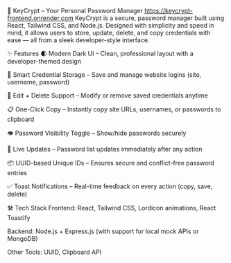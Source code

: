 🔐 KeyCrypt – Your Personal Password Manager  https://keycrypt-frontend.onrender.com
KeyCrypt is a secure, password manager built using React, Tailwind CSS, and Node.js. Designed with simplicity and speed in mind, it allows users to store, update, delete, and copy credentials with ease — all from a sleek developer-style interface.

✨ Features
🌒 Modern Dark UI – Clean, professional layout with a developer-themed design

🧠 Smart Credential Storage – Save and manage website logins (site, username, password)

🔐 Edit + Delete Support – Modify or remove saved credentials anytime

📋 One-Click Copy – Instantly copy site URLs, usernames, or passwords to clipboard

👁️ Password Visibility Toggle – Show/hide passwords securely

🔄 Live Updates – Password list updates immediately after any action

📦 UUID-based Unique IDs – Ensures secure and conflict-free password entries

✅ Toast Notifications – Real-time feedback on every action (copy, save, delete)

🛠️ Tech Stack
Frontend: React, Tailwind CSS, Lordicon animations, React Toastify

Backend: Node.js + Express.js (with support for local mock APIs or MongoDB)

Other Tools: UUID, Clipboard API
